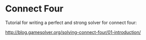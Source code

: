 # Connect Four

Tutorial for writing a perfect and strong solver for connect four:

<http://blog.gamesolver.org/solving-connect-four/01-introduction/>
